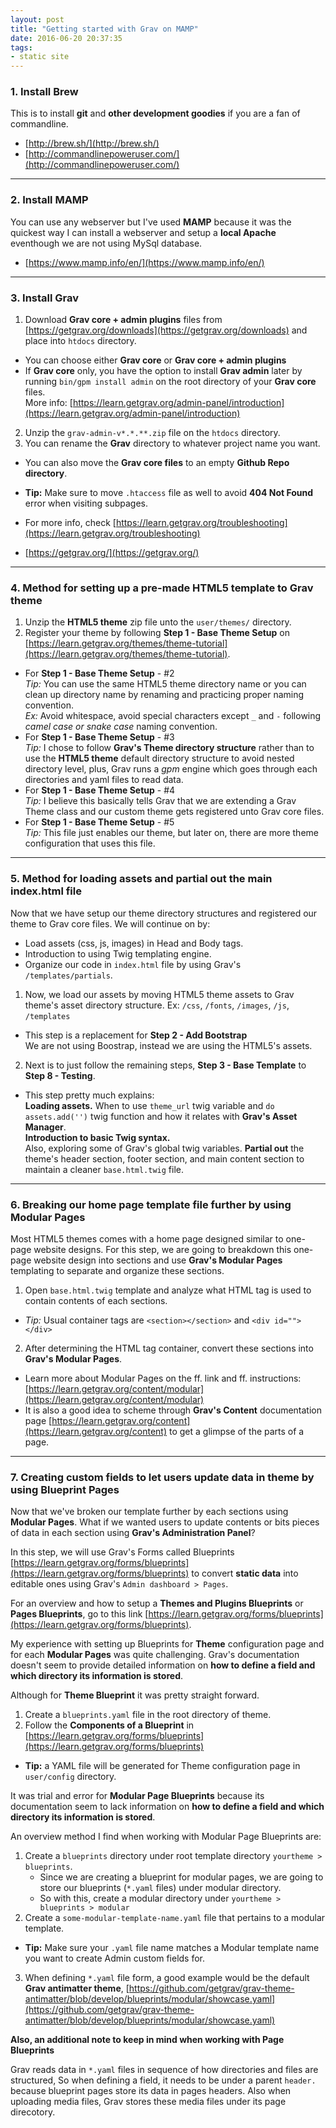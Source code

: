 ```yaml
---
layout: post
title: "Getting started with Grav on MAMP"
date: 2016-06-20 20:37:35
tags:
- static site
---
```


### 1. Install Brew

This is to install **git** and **other development goodies** if you are a fan of commandline.

- [http://brew.sh/](http://brew.sh/)
- [http://commandlinepoweruser.com/](http://commandlinepoweruser.com/)

-----

### 2. Install MAMP

You can use any webserver but I've used **MAMP** because it was the quickest way I can install a webserver and setup a **local Apache** eventhough we are not using MySql database.

- [https://www.mamp.info/en/](https://www.mamp.info/en/)

-----

### 3. Install Grav

1. Download **Grav core + admin plugins** files from [https://getgrav.org/downloads](https://getgrav.org/downloads) and place into `htdocs` directory.
  - You can choose either **Grav core** or **Grav core + admin plugins**
  - If **Grav core** only, you have the option to install **Grav admin** later by running `bin/gpm install admin` on the root directory of your **Grav core** files.<br>
    More info: [https://learn.getgrav.org/admin-panel/introduction](https://learn.getgrav.org/admin-panel/introduction)
2. Unzip the `grav-admin-v*.*.**.zip` file on the `htdocs` directory.
3. You can rename the **Grav** directory to whatever project name you want.
  - You can also move the **Grav core files** to an empty **Github Repo directory**.
  - **Tip:** Make sure to move `.htaccess` file as well to avoid **404 Not Found** error when visiting subpages.
  - For more info, check [https://learn.getgrav.org/troubleshooting](https://learn.getgrav.org/troubleshooting)

- [https://getgrav.org/](https://getgrav.org/)

-----

### 4. Method for setting up a pre-made HTML5 template to Grav theme

1. Unzip the **HTML5 theme** zip file unto the `user/themes/` directory.
2. Register your theme by following **Step 1 - Base Theme Setup** on [https://learn.getgrav.org/themes/theme-tutorial](https://learn.getgrav.org/themes/theme-tutorial). 
  - For **Step 1 - Base Theme Setup** - #2<br>
    _Tip:_ You can use the same HTML5 theme directory name or you can clean up directory name by renaming and practicing proper naming convention.<br>
    _Ex:_ Avoid whitespace, avoid special characters except `_` and `-` following *camel case or snake case* naming convention.
  - For **Step 1 - Base Theme Setup** - #3<br>
    _Tip:_ I chose to follow **Grav's Theme directory structure** rather than to use the **HTML5 theme** default directory structure to avoid nested directory level, plus, Grav runs a _gpm_ engine which goes through each directories and yaml files to read data.
  - For **Step 1 - Base Theme Setup** - #4<br>
    _Tip:_ I believe this basically tells Grav that we are extending a Grav Theme class and our custom theme gets registered unto Grav core files.
  - For **Step 1 - Base Theme Setup** - #5<br>
    _Tip:_ This file just enables our theme, but later on, there are more theme configuration that uses this file.

-----

### 5. Method for loading assets and partial out the main index.html file

Now that we have setup our theme directory structures and registered our theme to Grav core files. We will continue on by:

- Load assets (css, js, images) in Head and Body tags.
- Introduction to using Twig templating engine.
- Organize our code in `index.html` file by using Grav's `/templates/partials`.

1. Now, we load our assets by moving HTML5 theme assets to Grav theme's asset directory structure. Ex: `/css`, `/fonts`, `/images`, `/js`, `/templates`
  - This step is a replacement for **Step 2 - Add Bootstrap**<br>
    We are not using Boostrap, instead we are using the HTML5's assets.
2. Next is to just follow the remaining steps, **Step 3 - Base Template** to **Step 8 - Testing**.
  - This step pretty much explains:<br>
    **Loading assets.** When to use `theme_url` twig variable and `do assets.add('')` twig function and how it relates with **Grav's Asset Manager**.<br>
    **Introduction to basic Twig syntax.**<br> Also, exploring some of Grav's global twig variables.
    **Partial out** the theme's header section, footer section, and main content section to maintain a cleaner `base.html.twig` file.

-----

### 6. Breaking our home page template file further by using Modular Pages

Most HTML5 themes comes with a home page designed similar to one-page website designs. For this step, we are going to breakdown this one-page website design into sections and use **Grav's Modular Pages** templating to separate and organize these sections.

1. Open `base.html.twig` template and analyze what HTML tag is used to contain contents of each sections.
  - _Tip:_ Usual container tags are `<section></section>` and `<div id=""></div>`
2. After determining the HTML tag container, convert these sections into **Grav's Modular Pages**.
  - Learn more about Modular Pages on the ff. link and ff. instructions: [https://learn.getgrav.org/content/modular](https://learn.getgrav.org/content/modular)
  - It is also a good idea to scheme through **Grav's Content** documentation page [https://learn.getgrav.org/content](https://learn.getgrav.org/content) to get a glimpse of the parts of a page.

-----

### 7. Creating custom fields to let users update data in theme by using Blueprint Pages

Now that we've broken our template further by each sections using **Modular Pages**. What if we wanted users to update contents or bits pieces of data in each section using **Grav's Administration Panel**?

In this step, we will use Grav's Forms called Blueprints [https://learn.getgrav.org/forms/blueprints](https://learn.getgrav.org/forms/blueprints) to convert **static data** into editable ones using Grav's `Admin dashboard > Pages`.

For an overview and how to setup a **Themes and Plugins Blueprints** or **Pages Blueprints**, go to this link [https://learn.getgrav.org/forms/blueprints](https://learn.getgrav.org/forms/blueprints).

My experience with setting up Blueprints for **Theme** configuration page and for each **Modular Pages** was quite challenging. Grav's documentation doesn't seem to provide detailed information on **how to define a field and which directory its information is stored**.

Although for **Theme Blueprint** it was pretty straight forward.

1. Create a `blueprints.yaml` file in the root directory of theme.
2. Follow the **Components of a Blueprint** in [https://learn.getgrav.org/forms/blueprints](https://learn.getgrav.org/forms/blueprints)
  - **Tip:** a YAML file will be generated for Theme configuration page in `user/config` directory.


It was trial and error for **Modular Page Blueprints** because its documentation seem to lack information on **how to define a field and which directory its information is stored**.

An overview method I find when working with Modular Page Blueprints are:

1. Create a `blueprints` directory under root template directory `yourtheme > blueprints`.
   - Since we are creating a blueprint for modular pages, we are going to store our blueprints (`*.yaml` files) under modular directory.
   - So with this, create a modular directory under `yourtheme > blueprints > modular`
2. Create a `some-modular-template-name.yaml` file that pertains to a modular template.
  - **Tip:** Make sure your `.yaml` file name matches a Modular template name you want to create Admin custom fields for.
3. When defining `*.yaml` file form, a good example would be the default **Grav antimatter theme**, [https://github.com/getgrav/grav-theme-antimatter/blob/develop/blueprints/modular/showcase.yaml](https://github.com/getgrav/grav-theme-antimatter/blob/develop/blueprints/modular/showcase.yaml)

**Also, an additional note to keep in mind when working with Page Blueprints**

Grav reads data in `*.yaml` files in sequence of how directories and files are structured, So when defining a field, it needs to be under a parent `header.` because blueprint pages store its data in pages headers. Also when uploading media files, Grav stores these media files under its page direcotory.

